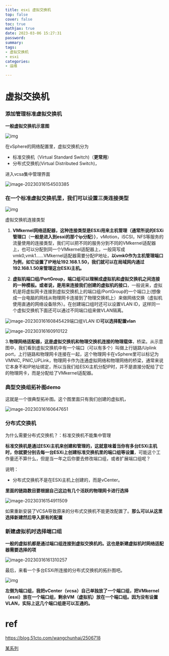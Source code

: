 ```yaml
---
title: esxi 虚拟交换机
top: false
cover: false
toc: true
mathjax: true
date: 2023-03-06 15:27:31
password:
summary:
tags:
- 虚拟交换机
- esxi
categories:
- 运维

---
```








# 虚拟交换机



### 添加管理标准虚拟交换机

**一般虚拟交换机示意图**

![img](https://cdn.jsdelivr.net/gh/kengerlwl/kengerlwl.github.io/image/39867dfe28a5c1f5410ca5adb6389560/b465da262814a9dfac29e83fbee9483b.png)



在vSphere的网络配置里，虚拟交换机分为

- 标准交换机（Virtual Standard Switch)（**更常用**）
- 分布式交换机(Virtual Distributed Switch)，

进入vcsa集中管理界面

![image-20230316154503385](https://cdn.jsdelivr.net/gh/kengerlwl/kengerlwl.github.io/image/39867dfe28a5c1f5410ca5adb6389560/4a6d90a62dc0af6d89c1bb544c9f3566.png)



### 在一个标准虚拟交换机里，我们可以设置三类连接类型

![img](https:////upload-images.jianshu.io/upload_images/9635611-366f1f1952a12f25.png?imageMogr2/auto-orient/strip|imageView2/2/w/1200/format/webp)

虚拟交换机连接类型

1. **VMkernel网络适配器，这种连接类型是ESXi用来主机管理（通常所说的ESXi管理口**（**一般是进入到esxi的那个ip分配））**，vMotion，iSCSI，NFS等服务的流量使用的连接类型，我们可以把不同的服务分到不同的VMkernel适配器上，也可以分配到同一个VMkernel适配器上，一般简写成vmk0,vmk1......VMkernel适配器需要分配IP地址，**以vmk0作为主机管理端口为例，如它设置了IP地址192.168.1.50，我们就可以在局域网内通过192.168.1.50来管理这台ESXi主机。**

2. **虚拟机端口组/PortGroup，端口组可以理解成虚拟机和虚拟交换机之间连接的一种模板。或者说，是用来连接我们创建的虚拟机的接口**，一般说来，虚拟机是将虚拟网卡连接到虚拟交换机上的端口组/PortGroup的一个端口上(想像成一台电脑的网线从物理网卡连接到了物理交换机上）来做网络交换（虚拟机使用直通的网络设备除外）。在创建端口组时还可以设置VLAN ID，这样同一个虚拟交换机下面还可以通过不同端口组来做VLAN隔离。

![image-20230316160845429](https://cdn.jsdelivr.net/gh/kengerlwl/kengerlwl.github.io/image/39867dfe28a5c1f5410ca5adb6389560/6c6a92927024f65a88cca8d4fad7f22f.png)端口组VLAN ID**可以选择配置vlan**

![image-20230316160910122](https://cdn.jsdelivr.net/gh/kengerlwl/kengerlwl.github.io/image/39867dfe28a5c1f5410ca5adb6389560/483a5482a72bfe818bd9713cae7944b4.png)

3.**物理网络适配器，这是虚拟交换机和物理交换机连接的物理载体**，桥梁。从示意图中，我们看到虚拟交换机中有一个端口（可以有多个）叫做上行链路/Uplink port，上行链路和物理网卡连接在一起，这个物理网卡在vSphere里可以标记为VMNIC, PNIC,UPLink，物理网卡作为连通虚拟网络和物理网络的桥梁，通常来说它本身不和IP地址绑定，所以当我们给ESXi主机分配IP时，并不是直接分配给了它的物理网卡，而是分配给了VMkernel适配器。





### 典型交换组拓补图demo

这就是一个很典型拓补图。这个图里面只有我们创建的虚拟机，

![image-20230316160647651](https://cdn.jsdelivr.net/gh/kengerlwl/kengerlwl.github.io/image/39867dfe28a5c1f5410ca5adb6389560/081b0e47cc682273bdbc4683d6e59043.png)





### 分布式交换机

为什么需要分布式交换机？：标准交换机不能集中管理

**标准交换机是通过ESXi主机来创建和管理的，这就意味着当你有多台ESXi主机时，你就要分别去每一台ESXi上创建标准交换机里的端口组等设置**，可能这个工作量还不算什么，但是当一年之后你要去修改端口组，或者扩展端口组呢？

说明：

- 分布式交换机不是在ESXi主机上创建的，而是vCenter。



**里面的链路数目要根据自己这边有几个活跃的物理网卡进行选择**

![image-20230316154911509](https://cdn.jsdelivr.net/gh/kengerlwl/kengerlwl.github.io/image/39867dfe28a5c1f5410ca5adb6389560/b4bef61fe608766a8e15219a48b14ce7.png)

如果重新安装了VCSA导致原来的分布式交换机不能更改配置了。**那么可以从这里选择新建然后导入原有的配置**



### 新建虚拟机时选择端口组

**一般的虚拟机都是通过端口组连接到虚拟交换机的。这也是新建虚拟机时网络适配器需要选择的项**

![image-20230316161310257](https://cdn.jsdelivr.net/gh/kengerlwl/kengerlwl.github.io/image/39867dfe28a5c1f5410ca5adb6389560/3e35190c5875333184f560446d9e7eb6.png)





最后，来看一个多台ESXi所连接的分布式交换机的拓扑图吧。

![img](https://cdn.jsdelivr.net/gh/kengerlwl/kengerlwl.github.io/image/39867dfe28a5c1f5410ca5adb6389560/4cc9c0ce047e4a7f0297631efeda56a4.png)

**左侧为端口组，我把vCenter（vcsa）自己单独放了一个端口组，把VMkernel（esxi）放在一个端口组，剩余VM（虚拟机）放在一个端口组。因为没有设置VLAN，实际上这几个端口组是可以互通的。**







# ref

https://blog.51cto.com/wangchunhai/2506718

[某系列](https://www.jianshu.com/u/1a53fa3b0b2f)